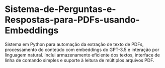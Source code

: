 # Sistema-de-Perguntas-e-Respostas-para-PDFs-usando-Embeddings
Sistema em Python para automação da extração de texto de PDFs, processamento do conteúdo com embeddings do GPT-3.5 e interação por linguagem natural. Inclui armazenamento eficiente dos textos, interface de linha de comando simples e suporte à leitura de múltiplos arquivos PDF.
